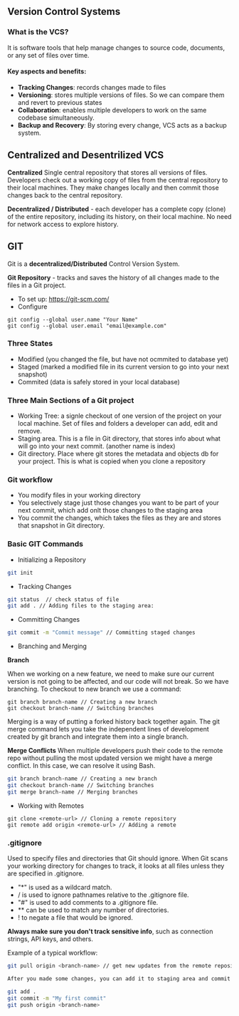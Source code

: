## Version Control Systems

### What is the VCS?

It is software tools that help manage changes to source code, documents, or any set of files over time.

#### Key aspects and benefits:

- **Tracking Changes**: records changes made to files
- **Versioning**: stores multiple versions of files. So we can compare them and revert to previous states
- **Collaboration**: enables multiple developers to work on the same codebase simultaneously.
- **Backup and Recovery**: By storing every change, VCS acts as a backup system.


## Centralized and Desentrilized VCS

**Centralized** Single central repository that stores all versions of files. 
Developers check out a working copy of files from the central repository to their local machines. They make changes locally and then commit those changes back to the central repository.

**Decentralized / Distributed** - each developer has a complete copy (clone) of the entire repository, including its history, on their local machine. No need for network access to explore history.

## GIT

Git is a **decentralized/Distributed** Control Version System. 

**Git Repository** -  tracks and saves the history of all changes made to the files in a Git project. 

- To set up: https://git-scm.com/
- Configure

```
git config --global user.name "Your Name"
git config --global user.email "email@example.com"

```

### Three States

- Modified (you changed the file, but have not ocmmited to database yet)
- Staged (marked a modified file in its current version to go into your next snapshot)
- Commited (data is safely stored in your local database)

### Three Main Sections of a Git project

- Working Tree: a signle checkout of one version of the project on your local machine. Set of files and folders a developer can add, edit and remove.
- Staging area. This is a file in Git directory, that stores info about what will go into your next commit. (another name is index)
- Git directory. Place where git stores the metadata and objects db for your project. This is what is copied when you clone a repository

### Git workflow

- You modify files in your working directory
- You selectively stage just those changes you want to be part of your next commit, which add onlt those changes to the staging area
- You commit the changes, which takes the files as they are and stores that snapshot in Git directory.


### Basic GIT Commands

- Initializing a Repository

```bash
git init
```

- Tracking Changes

```bash
git status  // check status of file
git add . // Adding files to the staging area:
```
- Committing Changes

```bash
git commit -m "Commit message" // Committing staged changes 
```
- Branching and Merging

**Branch**

When we working on a new feature, we need to make sure our current version is not going to be affected, and our code will not break. So we have branching. To checkout to new branch we use a command:
```
git branch branch-name // Creating a new branch
git checkout branch-name // Switching branches 
```

Merging is a way of putting a forked history back together again. The git merge command lets you take the independent lines of development created by git branch and integrate them into a single branch.

**Merge Conflicts**
When multiple developers push their code to the remote repo without pulling the most updated version we might have a merge conflict.
In this case, we can resolve it using Bash. 

```bash
git branch branch-name // Creating a new branch
git checkout branch-name // Switching branches 
git merge branch-name // Merging branches
```

- Working with Remotes

```
git clone <remote-url> // Cloning a remote repository
git remote add origin <remote-url> // Adding a remote

```

### .gitignore 

Used to specify files and directories that Git should ignore. When Git scans your working directory for changes to track, it looks at all files unless they are specified in .gitignore.

 - "*" is used as a wildcard match.
- / is used to ignore pathnames relative to the .gitignore file.
- "#" is used to add comments to a .gitignore file.
- ** can be used to match any number of directories.
- ! to negate a file that would be ignored.



**Always make sure you don't track sensitive info**, such as connection strings, API keys, and others.

Example of a typical workflow:

```bash
git pull origin <branch-name> // get new updates from the remote repository

After you made some changes, you can add it to staging area and commit

git add .
git commit -m "My first commit"
git push origin <branch-name>

```
